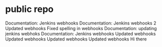 # public repo
Documentation: Jenkins webhooks
Documentation: Jenkins webhooks 2
Updated webhooks
Fixed spelling in webhooks
Documentation: updating jenkins webhoks
Documentation: Jenkins webhooks
Updated webhooks
Updated webhooks
Updated webhooks
Updated webhooks
Hi there
